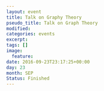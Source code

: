 ```yaml
---
layout: event
title: Talk on Graphy Theory
pseudo_title: Talk on Graph Theory
modified:
categories: events
excerpt:
tags: []
image:
  feature:
date: 2016-09-23T23:17:25+00:00
day: 23
month: SEP
Status: Finished
---
```

